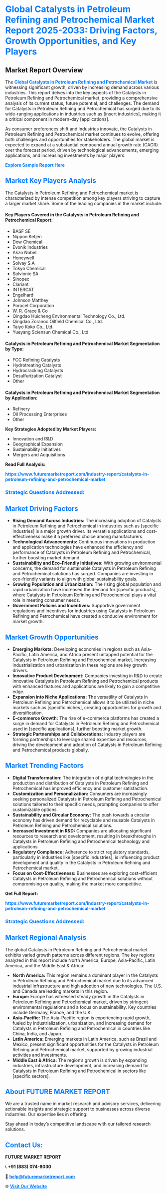 <h1 style="color: #007BFF;">Global Catalysts in Petroleum Refining and Petrochemical Market Report 2025-2033: Driving Factors, Growth Opportunities, and Key Players</h1>

<section id="overview">
<h2>Market Report Overview</h2>
<p>The <a href="https://www.futuremarketreport.com/industry-report/catalysts-in-petroleum-refining-and-petrochemical-market" style="color: #007BFF; text-decoration: none;"><strong>Global Catalysts in Petroleum Refining and Petrochemical Market</strong></a> is witnessing significant growth, driven by increasing demand across various industries. This report delves into the key aspects of the Catalysts in Petroleum Refining and Petrochemical market, providing a comprehensive analysis of its current status, future potential, and challenges. The demand for Catalysts in Petroleum Refining and Petrochemical has surged due to its wide-ranging applications in industries such as [insert industries], making it a critical component in modern-day [applications].</p>
<p>As consumer preferences shift and industries innovate, the Catalysts in Petroleum Refining and Petrochemical market continues to evolve, offering both challenges and opportunities for stakeholders. The global market is expected to expand at a substantial compound annual growth rate (CAGR) over the forecast period, driven by technological advancements, emerging applications, and increasing investments by major players.</p>
</section>

<section id="overview">
<p><a href="https://www.futuremarketreport.com/request-sample/reportId=88895" style="color: #007BFF; text-decoration: none;"><strong>Explore Sample Report Here</strong></a></p>
</section>

<section id="key-players">
<h2 style="color: #007BFF;">Market Key Players Analysis</h2>
<p>The Catalysts in Petroleum Refining and Petrochemical market is characterized by intense competition among key players striving to capture a larger market share. Some of the leading companies in the market include:</p>
<h4>Key Players Covered in the Catalysts in Petroleum Refining and Petrochemical Report:</h4>
<ul><li>BASF SE</li><li>Nippon Ketjen</li><li>Dow Chemical</li><li>Evonik Industries</li><li>Akzo Nobel</li><li>Honeywell</li><li>Solvay S.A</li><li>Tokyo Chemical</li><li>Solvionic SA</li><li>Sinopec</li><li>Clariant</li><li>INTERCAT</li><li>Engelhard</li><li>Johnson Matthey</li><li>Porocel Corporation</li><li>W. R. Grace &amp; Co</li><li>Qingdao Huicheng Environmental Technology Co., Ltd.</li><li>Qingdao Zoranoc Oilfield Chemical Co., Ltd.</li><li>Taiyo Koko Co., Ltd.</li><li>Yueyang Sciensun Chemical Co., Ltd</li></ul>
<h4>Catalysts in Petroleum Refining and Petrochemical Market Segmentation by Type:</h4>
<ul><li>FCC Refining Catalysts</li><li>Hydrotreating Catalysts</li><li>Hydrocracking Catalysts</li><li>Desulfurization Catalyst</li><li>Other</li></ul>

<h4>Catalysts in Petroleum Refining and Petrochemical Market Segmentation by Application:</h4>
<ul><li>Refinery</li><li>Oil Processing Enterprises</li><li>Other</li></ul>
<p><strong>Key Strategies Adopted by Market Players:</strong></p>
<ul>
<li>Innovation and R&D</li>
<li>Geographical Expansion</li>
<li>Sustainability Initiatives</li>
<li>Mergers and Acquisitions</li>
</ul>
</section>

<section>
<p><strong>Read Full Analysis: </strong></p><a href="https://www.futuremarketreport.com/industry-report/catalysts-in-petroleum-refining-and-petrochemical-market" style="color: #007BFF; text-decoration: none;"><strong>https://www.futuremarketreport.com/industry-report/catalysts-in-petroleum-refining-and-petrochemical-market</strong></a>
<h3 style="color: #007BFF;">Strategic Questions Addressed:</h3>
</section>

<section id="driving-factors">
<h2 style="color: #007BFF;">Market Driving Factors</h2>
<ul>
<li><strong>Rising Demand Across Industries:</strong> The increasing adoption of Catalysts in Petroleum Refining and Petrochemical in industries such as [specific industries] is a major growth driver. Its versatile applications and cost-effectiveness make it a preferred choice among manufacturers.</li>
<li><strong>Technological Advancements:</strong> Continuous innovations in production and application technologies have enhanced the efficiency and performance of Catalysts in Petroleum Refining and Petrochemical, further boosting market demand.</li>
<li><strong>Sustainability and Eco-Friendly Initiatives:</strong> With growing environmental concerns, the demand for sustainable Catalysts in Petroleum Refining and Petrochemical solutions has surged. Companies are investing in eco-friendly variants to align with global sustainability goals.</li>
<li><strong>Growing Population and Urbanization:</strong> The rising global population and rapid urbanization have increased the demand for [specific products], where Catalysts in Petroleum Refining and Petrochemical plays a vital role in meeting consumer needs.</li>
<li><strong>Government Policies and Incentives:</strong> Supportive government regulations and incentives for industries using Catalysts in Petroleum Refining and Petrochemical have created a conducive environment for market growth.</li>
</ul>
</section>

<section id="growth-opportunities">
<h2 style="color: #007BFF;">Market Growth Opportunities</h2>
<ul>
<li><strong>Emerging Markets:</strong> Developing economies in regions such as Asia-Pacific, Latin America, and Africa present untapped potential for the Catalysts in Petroleum Refining and Petrochemical market. Increasing industrialization and urbanization in these regions are key growth drivers.</li>
<li><strong>Innovative Product Development:</strong> Companies investing in R&D to create innovative Catalysts in Petroleum Refining and Petrochemical products with enhanced features and applications are likely to gain a competitive edge.</li>
<li><strong>Expansion into Niche Applications:</strong> The versatility of Catalysts in Petroleum Refining and Petrochemical allows it to be utilized in niche markets such as [specific niches], creating opportunities for growth and diversification.</li>
<li><strong>E-commerce Growth:</strong> The rise of e-commerce platforms has created a surge in demand for Catalysts in Petroleum Refining and Petrochemical used in [specific applications], further boosting market growth.</li>
<li><strong>Strategic Partnerships and Collaborations:</strong> Industry players are forming partnerships to leverage shared expertise and resources, driving the development and adoption of Catalysts in Petroleum Refining and Petrochemical products globally.</li>
</ul>
</section>

<section id="trending-factors">
<h2 style="color: #007BFF;">Market Trending Factors</h2>
<ul>
<li><strong>Digital Transformation:</strong> The integration of digital technologies in the production and distribution of Catalysts in Petroleum Refining and Petrochemical has improved efficiency and customer satisfaction.</li>
<li><strong>Customization and Personalization:</strong> Consumers are increasingly seeking personalized Catalysts in Petroleum Refining and Petrochemical solutions tailored to their specific needs, prompting companies to offer customizable options.</li>
<li><strong>Sustainability and Circular Economy:</strong> The push towards a circular economy has driven demand for recyclable and reusable Catalysts in Petroleum Refining and Petrochemical solutions.</li>
<li><strong>Increased Investment in R&D:</strong> Companies are allocating significant resources to research and development, resulting in breakthroughs in Catalysts in Petroleum Refining and Petrochemical technology and applications.</li>
<li><strong>Regulatory Compliance:</strong> Adherence to strict regulatory standards, particularly in industries like [specific industries], is influencing product development and quality in the Catalysts in Petroleum Refining and Petrochemical market.</li>
<li><strong>Focus on Cost-Effectiveness:</strong> Businesses are exploring cost-efficient Catalysts in Petroleum Refining and Petrochemical solutions without compromising on quality, making the market more competitive.</li>
</ul>
</section>

<section>
<p><strong>Get Full Report: </strong></p><a href="https://www.futuremarketreport.com/industry-report/catalysts-in-petroleum-refining-and-petrochemical-market" style="color: #007BFF; text-decoration: none;"><strong>https://www.futuremarketreport.com/industry-report/catalysts-in-petroleum-refining-and-petrochemical-market</strong></a>
<h3 style="color: #007BFF;">Strategic Questions Addressed:</h3>
</section>


<section id="regional-analysis">
<h2 style="color: #007BFF;">Market Regional Analysis</h2>
<p>The global Catalysts in Petroleum Refining and Petrochemical market exhibits varied growth patterns across different regions. The key regions analyzed in this report include North America, Europe, Asia-Pacific, Latin America, and the Middle East & Africa:</p>
<ul>
<li><strong>North America:</strong> This region remains a dominant player in the Catalysts in Petroleum Refining and Petrochemical market due to its advanced industrial infrastructure and high adoption of new technologies. The U.S. and Canada are leading markets in this region.</li>
<li><strong>Europe:</strong> Europe has witnessed steady growth in the Catalysts in Petroleum Refining and Petrochemical market, driven by stringent environmental regulations and a focus on sustainability. Key countries include Germany, France, and the U.K.</li>
<li><strong>Asia-Pacific:</strong> The Asia-Pacific region is experiencing rapid growth, fueled by industrialization, urbanization, and increasing demand for Catalysts in Petroleum Refining and Petrochemical in countries like China, India, and Japan.</li>
<li><strong>Latin America:</strong> Emerging markets in Latin America, such as Brazil and Mexico, present significant opportunities for the Catalysts in Petroleum Refining and Petrochemical market, supported by growing industrial activities and investments.</li>
<li><strong>Middle East & Africa:</strong> The region’s growth is driven by expanding industries, infrastructure development, and increasing demand for Catalysts in Petroleum Refining and Petrochemical in sectors like [specific sectors].</li>
</ul>
</section>

<footer>
<h2 style="color: #007BFF;">About FUTURE MARKET REPORT</h2>
<p>We are a trusted name in market research and advisory services, delivering actionable insights and strategic support to businesses across diverse industries. Our expertise lies in offering:</p>

<p>Stay ahead in today’s competitive landscape with our tailored research solutions.</p>

<h2 style="color: #007BFF;">Contact Us:</h2>
<p><strong>FUTURE MARKET REPORT</strong></p>
<p>📞 <strong>+91 (883) 074-8030</strong></p>
<p>📧 <strong><a href="mailto:help@futuremarketreport.com" style="color: #007BFF;">help@futuremarketreport.com</a></strong></p>
<p>🌐 <strong><a href="https://www.futuremarketreport.com/" style="color: #007BFF;">Visit Our Website</a></strong></p>
</footer>